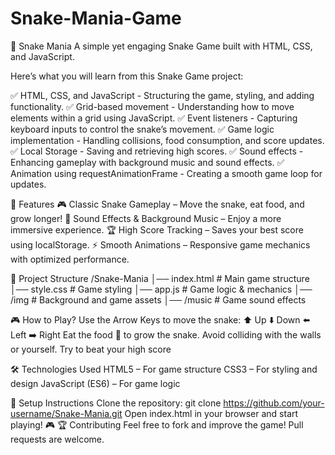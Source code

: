 # Snake-Mania-Game

🐍 Snake Mania
A simple yet engaging Snake Game built with HTML, CSS, and JavaScript.

Here’s what you will learn from this Snake Game project:

✅ HTML, CSS, and JavaScript - Structuring the game, styling, and adding functionality.
✅ Grid-based movement - Understanding how to move elements within a grid using JavaScript.
✅ Event listeners - Capturing keyboard inputs to control the snake’s movement.
✅ Game logic implementation - Handling collisions, food consumption, and score updates.
✅ Local Storage - Saving and retrieving high scores.
✅ Sound effects - Enhancing gameplay with background music and sound effects.
✅ Animation using requestAnimationFrame - Creating a smooth game loop for updates.

🚀 Features
🎮 Classic Snake Gameplay – Move the snake, eat food, and grow longer!
🎵 Sound Effects & Background Music – Enjoy a more immersive experience.
🏆 High Score Tracking – Saves your best score using localStorage.
⚡ Smooth Animations – Responsive game mechanics with optimized performance.

📂 Project Structure
/Snake-Mania
│── index.html # Main game structure
│── style.css # Game styling
│── app.js # Game logic & mechanics
│── /img # Background and game assets
│── /music # Game sound effects

🎮 How to Play?
Use the Arrow Keys to move the snake:
⬆️ Up
⬇️ Down
⬅️ Left
➡️ Right
Eat the food 🥚 to grow the snake.
Avoid colliding with the walls or yourself.
Try to beat your high score

🛠️ Technologies Used
HTML5 – For game structure
CSS3 – For styling and design
JavaScript (ES6) – For game logic

📌 Setup Instructions
Clone the repository:
git clone https://github.com/your-username/Snake-Mania.git
Open index.html in your browser and start playing! 🎮
🏆 Contributing
Feel free to fork and improve the game! Pull requests are welcome.

